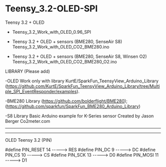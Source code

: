 # Teensy_3.2-OLED-SPI
Teensy 3.2 + OLED
- Teensy_3.2_Work_with_OLED_0.96_SPI

- Teensy 3.2 + OLED + sensors (BME280, SenseAir S8)
  Teensy_3.2_Work_with_OLED_CO2_BME280.ino

- Teensy 3.2 + OLED + sensors (BME280, SenseAir S8, Winsen O2)
 Teensy_3.2_Work_with_OLED_CO2_BME280_O2.ino


LIBRARY (Please add)

-OLED Work only with library KurtE/SparkFun_TeensyView_Arduino_Library (https://github.com/KurtE/SparkFun_TeensyView_Arduino_Library/tree/Multiple_SPI_EventResponder/examples).

-BME280 Library
(https://github.com/bolderflight/BME280); (https://github.com/sparkfun/SparkFun_BME280_Arduino_Library)

-S8 Library
Basic Arduino example for K-Series sensor Created by Jason Berger
  Co2meter.com


-------------------------------------------------------------------------------------
-------------------------------------------------------------------------------------

OLED Teensy 3.2 (PIN)

#define PIN_RESET 14 -----> RES
#define PIN_DC 9 -----> DC
#define PIN_CS 10 -----> CS
#define PIN_SCK 13 -----> D0
#define PIN_MOSI 11 -----> D1


